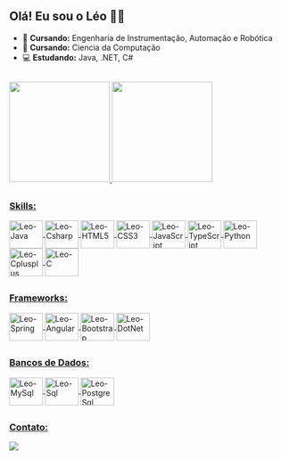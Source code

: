 ## Olá! Eu sou o Léo 👨‍💻

- 🧠 **Cursando:** Engenharia de Instrumentação, Automação e Robótica
- 🧠 **Cursando:** Ciencia da Computação
- 💻 **Estudando:** Java, .NET, C#

##

 <div>
  <a href="https://github.com/leo-nardow">
  <img height="180em" src="https://github-readme-stats.vercel.app/api?username=leo-nardow&show_icons=true&theme=blueberry&include_all_commits=true&count_private=true&text_color=9fbfdd"/>
  <img height="180em" src="https://github-readme-stats.vercel.app/api/top-langs/?username=leo-nardow&layout=compact&langs_count=15&theme=blueberry&text_color=9fbfdd"/>
</div>

## 
  
 ### **Skills:** 
 <a href="https://github.com/leo-nardow">
<div style="display: inline_block">
  <img align="center" alt="Leo-Java" height="50" width="60" src="https://cdn.jsdelivr.net/gh/devicons/devicon/icons/java/java-original.svg">
  <img align="center" alt="Leo-Csharp" height="50" width="60" src="https://cdn.jsdelivr.net/gh/devicons/devicon/icons/csharp/csharp-original.svg">
  <img align="center" alt="Leo-HTML5" height="50" width="60" src="https://cdn.jsdelivr.net/gh/devicons/devicon/icons/html5/html5-original.svg">
  <img align="center" alt="Leo-CSS3" height="50" width="60" src="https://cdn.jsdelivr.net/gh/devicons/devicon/icons/css3/css3-original.svg">
  <img align="center" alt="Leo-JavaScript" height="50" width="60" src="https://cdn.jsdelivr.net/gh/devicons/devicon/icons/javascript/javascript-original.svg">
  <img align="center" alt="Leo-TypeScript" height="50" width="60" src="https://cdn.jsdelivr.net/gh/devicons/devicon/icons/typescript/typescript-original.svg">
  <img align="center" alt="Leo-Python" height="50" width="60" src="https://cdn.jsdelivr.net/gh/devicons/devicon/icons/python/python-original.svg">
  <img align="center" alt="Leo-Cplusplus" height="50" width="60" src="https://cdn.jsdelivr.net/gh/devicons/devicon/icons/cplusplus/cplusplus-original.svg">
  <img align="center" alt="Leo-C" height="50" width="60" src="https://cdn.jsdelivr.net/gh/devicons/devicon/icons/c/c-original.svg">
</div>

##

 ### Frameworks:
 <a href="https://github.com/leo-nardow">
<div style="display: inline_block">
  <img align="center" alt="Leo-Spring" height="50" width="60" src="https://cdn.jsdelivr.net/gh/devicons/devicon/icons/spring/spring-original.svg">
  <img align="center" alt="Leo-Angular" height="50" width="60" src="https://cdn.jsdelivr.net/gh/devicons/devicon/icons/angularjs/angularjs-original.svg">
  <img align="center" alt="Leo-Bootstrap" height="50" width="60" src="https://cdn.jsdelivr.net/gh/devicons/devicon/icons/bootstrap/bootstrap-plain.svg">
  <img align="center" alt="Leo-DotNet" height="50" width="60" src="https://cdn.jsdelivr.net/gh/devicons/devicon/icons/dotnetcore/dotnetcore-original.svg">
</div>

## 
  ### Bancos de Dados:
 <a href="https://github.com/leo-nardow">
<div style="display: inline_block">
  <img align="center" alt="Leo-MySql" height="50" width="60" src="https://cdn.jsdelivr.net/gh/devicons/devicon/icons/mysql/mysql-original-wordmark.svg">
  <img align="center" alt="Leo-Sql" height="50" width="60" src="https://cdn.jsdelivr.net/gh/devicons/devicon/icons/microsoftsqlserver/microsoftsqlserver-plain-wordmark.svg">
  <img align="center" alt="Leo-PostgreSql" height="50" width="60" src="https://cdn.jsdelivr.net/gh/devicons/devicon/icons/postgresql/postgresql-original-wordmark.svg">
</div>
  
## 

 ### **Contato:** 
  [<img src="https://img.shields.io/badge/-LinkedIn-%230077B5?style=for-the-badge&logo=linkedin&logoColor=white" target="_blank">](https://www.linkedin.com/in/leo-nardow/)

<a href="https://github.com/leo-nardow">
